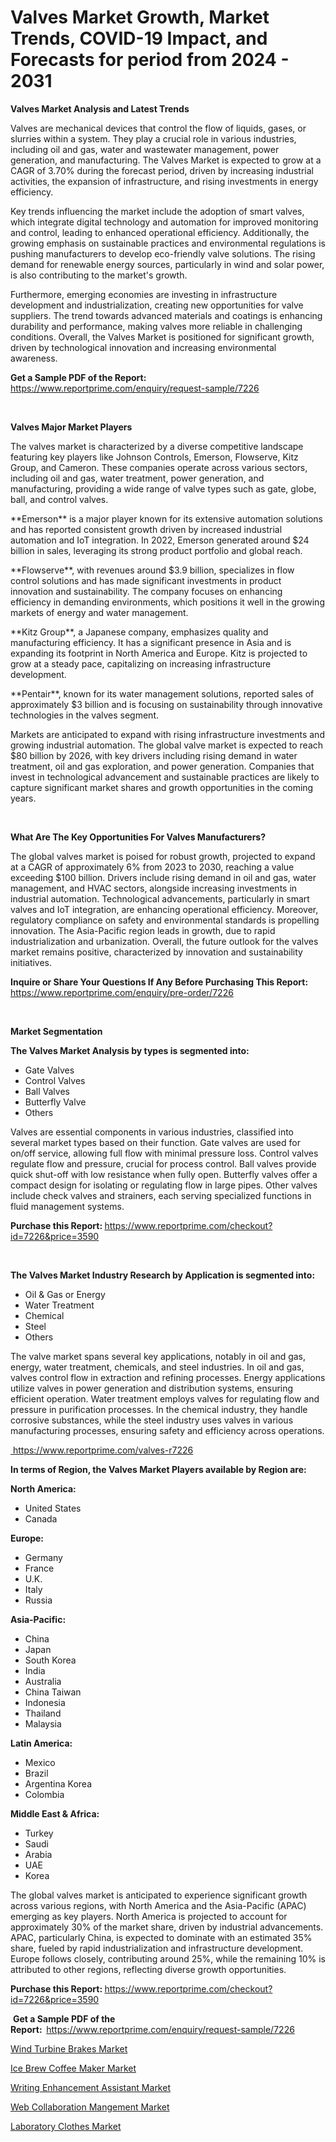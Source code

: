 <p><h1>Valves Market Growth, Market Trends, COVID-19 Impact, and Forecasts for period from 2024 - 2031</h1></p><p><strong>Valves Market Analysis and Latest Trends</strong></p>
<p><p>Valves are mechanical devices that control the flow of liquids, gases, or slurries within a system. They play a crucial role in various industries, including oil and gas, water and wastewater management, power generation, and manufacturing. The Valves Market is expected to grow at a CAGR of 3.70% during the forecast period, driven by increasing industrial activities, the expansion of infrastructure, and rising investments in energy efficiency.</p><p>Key trends influencing the market include the adoption of smart valves, which integrate digital technology and automation for improved monitoring and control, leading to enhanced operational efficiency. Additionally, the growing emphasis on sustainable practices and environmental regulations is pushing manufacturers to develop eco-friendly valve solutions. The rising demand for renewable energy sources, particularly in wind and solar power, is also contributing to the market's growth.</p><p>Furthermore, emerging economies are investing in infrastructure development and industrialization, creating new opportunities for valve suppliers. The trend towards advanced materials and coatings is enhancing durability and performance, making valves more reliable in challenging conditions. Overall, the Valves Market is positioned for significant growth, driven by technological innovation and increasing environmental awareness.</p></p>
<p><strong>Get a Sample PDF of the Report:&nbsp;</strong> <a href="https://www.reportprime.com/enquiry/request-sample/7226?utm_campaign=75&utm_medium=2&utm_source=Github&utm_content=ia&utm_term=25112024&utm_id=valves">https://www.reportprime.com/enquiry/request-sample/7226</a></p>
<p>&nbsp;</p>
<p><strong>Valves Major Market Players</strong></p>
<p><p>The valves market is characterized by a diverse competitive landscape featuring key players like Johnson Controls, Emerson, Flowserve, Kitz Group, and Cameron. These companies operate across various sectors, including oil and gas, water treatment, power generation, and manufacturing, providing a wide range of valve types such as gate, globe, ball, and control valves.</p><p>**Emerson** is a major player known for its extensive automation solutions and has reported consistent growth driven by increased industrial automation and IoT integration. In 2022, Emerson generated around $24 billion in sales, leveraging its strong product portfolio and global reach.</p><p>**Flowserve**, with revenues around $3.9 billion, specializes in flow control solutions and has made significant investments in product innovation and sustainability. The company focuses on enhancing efficiency in demanding environments, which positions it well in the growing markets of energy and water management.</p><p>**Kitz Group**, a Japanese company, emphasizes quality and manufacturing efficiency. It has a significant presence in Asia and is expanding its footprint in North America and Europe. Kitz is projected to grow at a steady pace, capitalizing on increasing infrastructure development.</p><p>**Pentair**, known for its water management solutions, reported sales of approximately $3 billion and is focusing on sustainability through innovative technologies in the valves segment.</p><p>Markets are anticipated to expand with rising infrastructure investments and growing industrial automation. The global valve market is expected to reach $80 billion by 2026, with key drivers including rising demand in water treatment, oil and gas exploration, and power generation. Companies that invest in technological advancement and sustainable practices are likely to capture significant market shares and growth opportunities in the coming years.</p></p>
<p>&nbsp;</p>
<p><strong>What Are The Key Opportunities For Valves Manufacturers?</strong></p>
<p><p>The global valves market is poised for robust growth, projected to expand at a CAGR of approximately 6% from 2023 to 2030, reaching a value exceeding $100 billion. Drivers include rising demand in oil and gas, water management, and HVAC sectors, alongside increasing investments in industrial automation. Technological advancements, particularly in smart valves and IoT integration, are enhancing operational efficiency. Moreover, regulatory compliance on safety and environmental standards is propelling innovation. The Asia-Pacific region leads in growth, due to rapid industrialization and urbanization. Overall, the future outlook for the valves market remains positive, characterized by innovation and sustainability initiatives.</p></p>
<p><strong>Inquire or Share Your Questions If Any Before Purchasing This Report:</strong> <a href="https://www.reportprime.com/enquiry/pre-order/7226?utm_campaign=75&utm_medium=2&utm_source=Github&utm_content=ia&utm_term=25112024&utm_id=valves">https://www.reportprime.com/enquiry/pre-order/7226</a></p>
<p>&nbsp;</p>
<p><strong>Market Segmentation</strong></p>
<p><strong>The Valves Market Analysis by types is segmented into:</strong></p>
<p><ul><li>Gate Valves</li><li>Control Valves</li><li>Ball Valves</li><li>Butterfly Valve</li><li>Others</li></ul></p>
<p><p>Valves are essential components in various industries, classified into several market types based on their function. Gate valves are used for on/off service, allowing full flow with minimal pressure loss. Control valves regulate flow and pressure, crucial for process control. Ball valves provide quick shut-off with low resistance when fully open. Butterfly valves offer a compact design for isolating or regulating flow in large pipes. Other valves include check valves and strainers, each serving specialized functions in fluid management systems.</p></p>
<p><strong>Purchase this Report:&nbsp;</strong><a href="https://www.reportprime.com/checkout?id=7226&price=3590&utm_campaign=75&utm_medium=2&utm_source=Github&utm_content=ia&utm_term=25112024&utm_id=valves">https://www.reportprime.com/checkout?id=7226&price=3590</a></p>
<p>&nbsp;</p>
<p><strong>The Valves Market Industry Research by Application is segmented into:</strong></p>
<p><ul><li>Oil & Gas or Energy</li><li>Water Treatment</li><li>Chemical</li><li>Steel</li><li>Others</li></ul></p>
<p><p>The valve market spans several key applications, notably in oil and gas, energy, water treatment, chemicals, and steel industries. In oil and gas, valves control flow in extraction and refining processes. Energy applications utilize valves in power generation and distribution systems, ensuring efficient operation. Water treatment employs valves for regulating flow and pressure in purification processes. In the chemical industry, they handle corrosive substances, while the steel industry uses valves in various manufacturing processes, ensuring safety and efficiency across operations.</p></p>
<p><a href="https://www.reportprime.com/valves-r7226?utm_campaign=75&utm_medium=2&utm_source=Github&utm_content=ia&utm_term=25112024&utm_id=valves">&nbsp;https://www.reportprime.com/valves-r7226</a></p>
<p><strong>In terms of Region, the Valves Market Players available by Region are:</strong></p>
<p>
    <p> <strong> North America: </strong>
        <ul>
            <li>United States</li>
            <li>Canada</li>
        </ul>
        </p> 
    <p> <strong> Europe: </strong>
        <ul>
            <li>Germany</li>
            <li>France</li>
            <li>U.K.</li>
            <li>Italy</li>
            <li>Russia</li>
        </ul>
        </p> 
    <p> <strong> Asia-Pacific: </strong>
        <ul>
            <li>China</li>
            <li>Japan</li>
            <li>South Korea</li>
            <li>India</li>
            <li>Australia</li>
            <li>China Taiwan</li>
            <li>Indonesia</li>
            <li>Thailand</li>
            <li>Malaysia</li>
        </ul>
        </p> 
    <p> <strong> Latin America: </strong>
        <ul>
            <li>Mexico</li>
            <li>Brazil</li>
            <li>Argentina Korea</li>
            <li>Colombia</li>
        </ul>
        </p> 
    <p> <strong> Middle East & Africa: </strong>
        <ul>
            <li>Turkey</li>
            <li>Saudi</li>
            <li>Arabia</li>
            <li>UAE</li>
            <li>Korea</li>
        </ul>
    </p>
    </p>
<p><p>The global valves market is anticipated to experience significant growth across various regions, with North America and the Asia-Pacific (APAC) emerging as key players. North America is projected to account for approximately 30% of the market share, driven by industrial advancements. APAC, particularly China, is expected to dominate with an estimated 35% share, fueled by rapid industrialization and infrastructure development. Europe follows closely, contributing around 25%, while the remaining 10% is attributed to other regions, reflecting diverse growth opportunities.</p></p>
<p><strong>Purchase this Report: </strong><a href="https://www.reportprime.com/checkout?id=7226&price=3590&utm_campaign=75&utm_medium=2&utm_source=Github&utm_content=ia&utm_term=25112024&utm_id=valves">https://www.reportprime.com/checkout?id=7226&price=3590</a></p>
<p>&nbsp;<strong>Get a Sample PDF of the Report:&nbsp;&nbsp;</strong><a href="https://www.reportprime.com/enquiry/request-sample/7226?utm_campaign=75&utm_medium=2&utm_source=Github&utm_content=ia&utm_term=25112024&utm_id=valves">https://www.reportprime.com/enquiry/request-sample/7226</a></p>
<p><strong></strong></p>
<p><p><a href="https://github.com/shondapmbau/Market-Research-Report-List-1/blob/main/wind-turbine-brakes-market.md?utm_campaign=75&utm_medium=2&utm_source=Github&utm_content=ia&utm_term=25112024&utm_id=valves">Wind Turbine Brakes Market</a></p><p><a href="https://www.linkedin.com/pulse/financial-overview-market-analysis-ice-brew-coffee-maker-8fnne?utm_campaign=75&utm_medium=2&utm_source=Github&utm_content=ia&utm_term=25112024&utm_id=valves">Ice Brew Coffee Maker Market</a></p><p><a href="https://issuu.com/reportprime-2/docs/writing-enhancement-assistant-marke_a5012a2b688832?utm_campaign=75&utm_medium=2&utm_source=Github&utm_content=ia&utm_term=25112024&utm_id=valves">Writing Enhancement Assistant Market</a></p><p><a href="https://issuu.com/reportprime-2/docs/web-collaboration-mangement-market-_5f211726bdc070?utm_campaign=75&utm_medium=2&utm_source=Github&utm_content=ia&utm_term=25112024&utm_id=valves">Web Collaboration Mangement Market</a></p><p><a href="https://www.linkedin.com/pulse/global-analysis-laboratory-clothes-market-size-scope-bhxme?utm_campaign=75&utm_medium=2&utm_source=Github&utm_content=ia&utm_term=25112024&utm_id=valves">Laboratory Clothes Market</a></p></p>